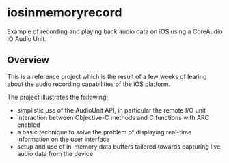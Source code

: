 iosinmemoryrecord
=================

Example of recording and playing back audio data on iOS using a CoreAudio IO Audio Unit.

Overview
--------
This is a reference project which is the result of a few weeks of learing about the audio recording capabilities of the iOS platform. 

The project illustrates the following:
  * simplistic use of the AudioUnit API, in particular the remote I/O unit
  * interaction between Objective-C methods and C functions with ARC enabled
  * a basic technique to solve the problem of displaying real-time information on the user interface
  * setup and use of in-memory data buffers tailored towards capturing live audio data from the device